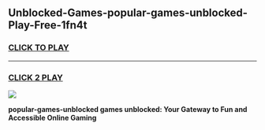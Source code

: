 
## Unblocked-Games-popular-games-unblocked-Play-Free-1fn4t
<h3>
<a href="https://premium76.site?title=popular-games-unblocked&ref=18A">CLICK TO PLAY</a></h3>
<hr>

<h3>
<a href="https://premium76.site?title=popular-games-unblocked&ref=18A">CLICK 2 PLAY</a>
  
</h3>

<a href="https://premium76.site?title=popular-games-unblocked&ref=18A"><img src="https://clearcache.store/games.png"></a>


**popular-games-unblocked games unblocked: Your Gateway to Fun and Accessible Online Gaming**
